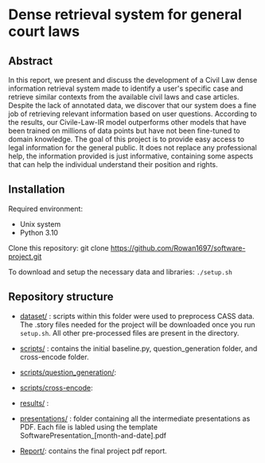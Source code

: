 # Dense retrieval system for general court laws

## Abstract
In this report, we present and discuss the development of a Civil Law dense information retrieval system made to identify a user's specific case and retrieve similar contexts from the available civil laws and case articles. Despite the lack of annotated data, we discover that our system does a fine job of retrieving relevant information based on user questions. According to the results, our Civile-Law-IR model outperforms other models that have been trained on millions of data points but have not been fine-tuned to domain knowledge. The goal of this project is to provide easy access to legal information for the general public. It does not replace any professional help, the information provided is just informative, containing some aspects that can help the individual understand their position and rights.

## Installation
Required environment:
- Unix system
- Python 3.10

Clone this repository: git clone https://github.com/Rowan1697/software-project.git

To download and setup the necessary data and libraries: `./setup.sh`


## Repository structure

- [dataset/](dataset) : scripts within this folder were used to preprocess CASS data. The .story files needed for the project will be downloaded once you run `setup.sh`. All other pre-processed files are present in the directory.

- [scripts/](scripts) : contains the initial baseline.py, question_generation folder, and cross-encode folder.

- [scripts/question_generation/](scripts/question_generation): 

- [scripts/cross-encode](scripts/cross-encode):

- [results/](results) : 

- [presentations/](presentations) : folder containing all the intermediate presentations as PDF. Each file is labled using the template SoftwarePresentation_[month-and-date].pdf

- [Report/](Report): contains the final project pdf report.
